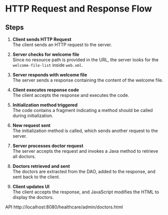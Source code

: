 # HTTP Request and Response Flow

## Steps

1. **Client sends HTTP Request**  
   The client sends an HTTP request to the server.

2. **Server checks for welcome file**  
   Since no resource path is provided in the URL, the server looks for the `welcome-file-list` inside `web.xml`.

3. **Server responds with welcome file**  
   The server sends a response containing the content of the welcome file.

4. **Client executes response code**  
   The client accepts the response and executes the code.

5. **Initialization method triggered**  
   The code contains a fragment indicating a method should be called during initialization.

6. **New request sent**  
   The initialization method is called, which sends another request to the server.

7. **Server processes doctor request**  
   The server accepts the request and invokes a Java method to retrieve all doctors.

8. **Doctors retrieved and sent**  
   The doctors are extracted from the DAO, added to the response, and sent back to the client.

9. **Client updates UI**  
   The client accepts the response, and JavaScript modifies the HTML to display the doctors.

API
http://localhost:8080/healthcare/admin/doctors.html
